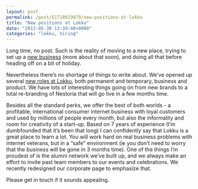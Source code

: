 ```yaml
---
layout: post
permalink: /post/51718019979/new-positions-at-lokku
title: "New positions at Lokku"
date: "2013-05-30 13:39:40+0000"
categories: "lokku, hiring"
---
```

Long time, no post. Such is the reality of moving to a new place, trying to set up a <a href="http://www.opencagedata.com/">new business</a> (more about that soon), and doing all that before heading off on a bit of holiday.


Nevertheless there&rsquo;s no shortage of things to write about. We&rsquo;ve opened up several <a href="http://www.lokku.com/#jobs">new roles at Lokku</a>, both permanent and temporary, business and product. We have lots of interesting things going on from new brands to a total re-branding of Nestoria that will go live in a few months time.


Besides all the standard perks, we offer the best of both worlds - a profitable, international consumer internet business with loyal customers and used by millions of people every month, but also the informality and room for creativity of a start-up. Based on 7 years of experience (I&rsquo;m dumbfounded that it&rsquo;s been that long) I can confidently say that Lokku is a great place to learn a lot. You will work hard on real business problems with internet veterans, but in a &ldquo;safe&rdquo; environment (ie you don&rsquo;t need to worry that the business will be gone in 3 months time). One of the things I&rsquo;m proudest of is the alumni network we&rsquo;ve built up, and we always make an effort to invite past team members to our events and celebrations. We recently redesigned our corporate page to emphasize that. 


Please get in touch if it sounds appealing. 
